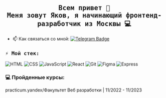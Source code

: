 <h2 align="center">
    <samp>
        Всем привет 👋<br>Меня зовут Яков, я начинающий фронтенд-разработчик из Москвы 💻
    </samp>
</h2>

- :mailbox: Как связаться со мной: [![Telegram Badge](https://img.shields.io/badge/-yaks1331-blue?style=flat&logo=Telegram&logoColor=white)](https://t.me/yaks1331)

<h3><samp>⚡️ Мой стек:</samp></h3>




![HTML](https://img.shields.io/badge/-HTML-3b3b3b?style=flat&logo=html5)
![CSS](https://img.shields.io/badge/-CSS-3b3b3b?style=flat&logo=css3)
![JavaScript](https://img.shields.io/badge/-JavaScript-3b3b3b?style=flat&logo=javascript)
![React](https://img.shields.io/badge/-React-3b3b3b?style=flat&logo=react)
![Git](https://img.shields.io/badge/-Git-3b3b3b?style=flat&logo=git)
![Figma](https://img.shields.io/badge/-Figma-3b3b3b?style=flat&logo=figma)
![Express](https://img.shields.io/badge/-Express-3b3b3b?style=flat&logo=express)

### 💻 Пройденные курсы:

practicum.yandex/Факультет Веб разработки                       | 11/2022 - 11/2023 



